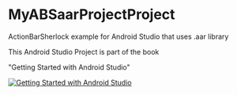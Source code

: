 MyABSaarProjectProject
======================

ActionBarSherlock example for Android Studio that uses .aar library

This Android Studio Project is part of the book

"Getting Started with Android Studio"

[![Getting Started with Android Studio](https://lh4.googleusercontent.com/eGPIj_C-w8ldGLx3iTq7DqQ3Iqyo-NJHtbKnEQV2uiM=w162-h207-p-no)](http://www.amazon.com/dp/B00ES0NE5G)
